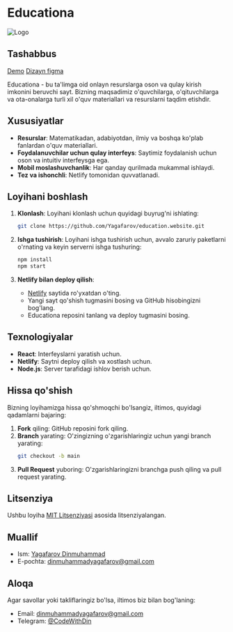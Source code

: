 # Educationa

![Logo](https://educationa.netlify.app/logo.png)
## Tashabbus
[Demo](https://educationa.netlify.app/)
[Dizayn figma](https://www.figma.com/design/DMmmKOpiSpVJANKTgKnbho/Educationa?t=2Sq1bko50I1Ymgbt-1)

Educationa - bu ta'limga oid onlayn resurslarga oson va qulay kirish imkonini beruvchi sayt. Bizning maqsadimiz o'quvchilarga, o'qituvchilarga va ota-onalarga turli xil o'quv materiallari va resurslarni taqdim etishdir.

## Xususiyatlar

- **Resurslar**: Matematikadan, adabiyotdan, ilmiy va boshqa ko'plab fanlardan o'quv materiallari.
- **Foydalanuvchilar uchun qulay interfeys**: Saytimiz foydalanish uchun oson va intuitiv interfeysga ega.
- **Mobil moslashuvchanlik**: Har qanday qurilmada mukammal ishlaydi.
- **Tez va ishonchli**: Netlify tomonidan quvvatlanadi.

## Loyihani boshlash

1. **Klonlash**: Loyihani klonlash uchun quyidagi buyrug'ni ishlating:
    ```bash
    git clone https://github.com/Yagafarov/education.website.git
    ```

2. **Ishga tushirish**: Loyihani ishga tushirish uchun, avvalo zaruriy paketlarni o'rnating va keyin serverni ishga tushuring:
    ```bash
    npm install
    npm start
    ```

3. **Netlify bilan deploy qilish**: 
    - [Netlify](https://www.netlify.com/) saytida ro'yxatdan o'ting.
    - Yangi sayt qo'shish tugmasini bosing va GitHub hisobingizni bog'lang.
    - Educationa reposini tanlang va deploy tugmasini bosing.

## Texnologiyalar

- **React**: Interfeyslarni yaratish uchun.
- **Netlify**: Saytni deploy qilish va xostlash uchun.
- **Node.js**: Server tarafidagi ishlov berish uchun.

## Hissa qo'shish

Bizning loyihamizga hissa qo'shmoqchi bo'lsangiz, iltimos, quyidagi qadamlarni bajaring:

1. **Fork** qiling: GitHub reposini fork qiling.
2. **Branch** yarating: O'zingizning o'zgarishlaringiz uchun yangi branch yarating:
    ```bash
    git checkout -b main
    ```
3. **Pull Request** yuboring: O'zgarishlaringizni branchga push qiling va pull request yarating.

## Litsenziya

Ushbu loyiha [MIT Litsenziyasi](LICENSE) asosida litsenziyalangan.

## Muallif

- Ism: [Yagafarov Dinmuhammad](https://github.com/yagafarov)
- E-pochta: dinmuhammadyagafarov@gmail.com

## Aloqa

Agar savollar yoki takliflaringiz bo'lsa, iltimos biz bilan bog'laning:

- Email: dinmuhammadyagafarov@gmail.com
- Telegram: [@CodeWithDin](https://t.me/codewithdin)
